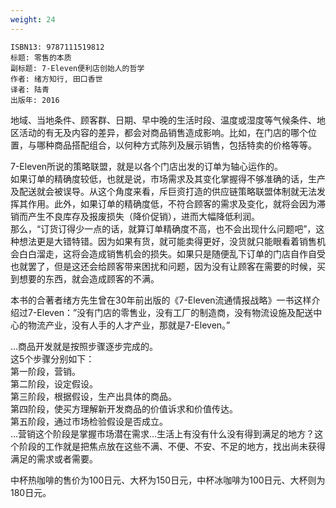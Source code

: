 ```yaml
---
weight: 24
---
```


```
ISBN13: 9787111519812
标题: 零售的本质
副标题: 7-Eleven便利店创始人的哲学
作者: 绪方知行, 田口香世
译者: 陆青
出版年: 2016
```

地域、当地条件、顾客群、日期、早中晚的生活时段、温度或湿度等气候条件、地区活动的有无及内容的差异，都会对商品销售造成影响。比如，在门店的哪个位置，与哪种商品搭配组合，以何种方式陈列及展示销售，包括特卖的价格等等。

7-Eleven所说的策略联盟，就是以各个门店出发的订单为轴心运作的。  
如果订单的精确度较低，也就是说，市场需求及其变化掌握得不够准确的话，生产及配送就会被误导。从这个角度来看，斥巨资打造的供应链策略联盟体制就无法发挥其作用。此外，如果订单的精确度低，不符合顾客的需求及变化，就将会因为滞销而产生不良库存及报废损失（降价促销），进而大幅降低利润。  
那么，“订货订得少一点的话，就算订单精确度不高，也不会出现什么问题吧”，这种想法更是大错特错。因为如果有货，就可能卖得更好，没货就只能眼看着销售机会白白溜走，这将会造成销售机会的损失。如果只是随便乱下订单的门店自作自受也就罢了，但是这还会给顾客带来困扰和问题，因为没有让顾客在需要的时候，买到想要的东西，就会造成顾客的不满。

本书的合著者绪方先生曾在30年前出版的《7-Eleven流通情报战略》一书这样介绍过7-Eleven：”没有门店的零售业，没有工厂的制造商，没有物流设施及配送中心的物流产业，没有人手的人才产业，那就是7-Eleven。”

…商品开发就是按照步骤逐步完成的。  
这5个步骤分别如下：  
第一阶段，营销。  
第二阶段，设定假设。  
第三阶段，根据假设，生产出具体的商品。  
第四阶段，使买方理解新开发商品的价值诉求和价值传达。  
第五阶段，通过市场检验假设是否成立。  
…营销这个阶段是掌握市场潜在需求…生活上有没有什么没有得到满足的地方？这个阶段的工作就是把焦点放在这些不满、不便、不安、不足的地方，找出尚未获得满足的需求或者需要。

中杯热咖啡的售价为100日元、大杯为150日元，中杯冰咖啡为100日元、大杯则为180日元。